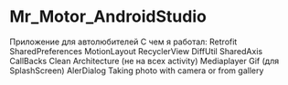 # Mr_Motor_AndroidStudio
Приложение для автолюбителей
С чем я работал:
Retrofit
SharedPreferences
MotionLayout
RecyclerView
DiffUtil
SharedAxis
CallBacks
Clean Architecture (не на всех activity)
Mediaplayer
Gif (для SplashScreen)
AlerDialog
Taking photo with camera or from gallery

